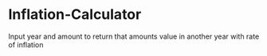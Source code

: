 # Inflation-Calculator
 Input year and amount to return that amounts value in another year with rate of inflation

